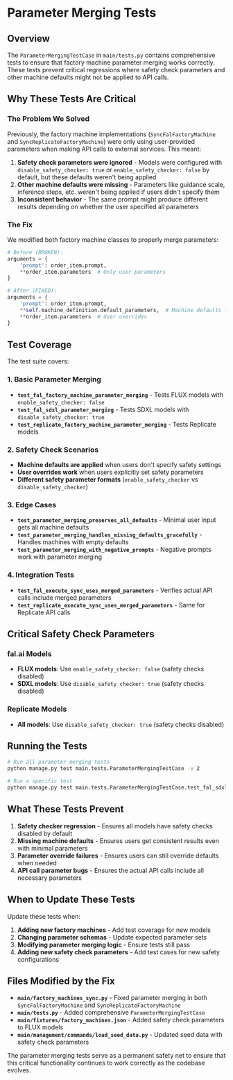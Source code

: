 # Parameter Merging Tests

## Overview

The `ParameterMergingTestCase` in `main/tests.py` contains comprehensive tests to ensure that factory machine parameter merging works correctly. These tests prevent critical regressions where safety check parameters and other machine defaults might not be applied to API calls.

## Why These Tests Are Critical

### The Problem We Solved

Previously, the factory machine implementations (`SyncFalFactoryMachine` and `SyncReplicateFactoryMachine`) were only using user-provided parameters when making API calls to external services. This meant:

1. **Safety check parameters were ignored** - Models were configured with `disable_safety_checker: true` or `enable_safety_checker: false` by default, but these defaults weren't being applied
2. **Other machine defaults were missing** - Parameters like guidance scale, inference steps, etc. weren't being applied if users didn't specify them
3. **Inconsistent behavior** - The same prompt might produce different results depending on whether the user specified all parameters

### The Fix

We modified both factory machine classes to properly merge parameters:

```python
# Before (BROKEN):
arguments = {
    'prompt': order_item.prompt,
    **order_item.parameters  # Only user parameters
}

# After (FIXED):
arguments = {
    'prompt': order_item.prompt,
    **self.machine_definition.default_parameters,  # Machine defaults first
    **order_item.parameters  # User overrides
}
```

## Test Coverage

The test suite covers:

### 1. Basic Parameter Merging
- **`test_fal_factory_machine_parameter_merging`** - Tests FLUX models with `enable_safety_checker: false`
- **`test_fal_sdxl_parameter_merging`** - Tests SDXL models with `disable_safety_checker: true`
- **`test_replicate_factory_machine_parameter_merging`** - Tests Replicate models

### 2. Safety Check Scenarios
- **Machine defaults are applied** when users don't specify safety settings
- **User overrides work** when users explicitly set safety parameters
- **Different safety parameter formats** (`enable_safety_checker` vs `disable_safety_checker`)

### 3. Edge Cases
- **`test_parameter_merging_preserves_all_defaults`** - Minimal user input gets all machine defaults
- **`test_parameter_merging_handles_missing_defaults_gracefully`** - Handles machines with empty defaults
- **`test_parameter_merging_with_negative_prompts`** - Negative prompts work with parameter merging

### 4. Integration Tests
- **`test_fal_execute_sync_uses_merged_parameters`** - Verifies actual API calls include merged parameters
- **`test_replicate_execute_sync_uses_merged_parameters`** - Same for Replicate API calls

## Critical Safety Check Parameters

### fal.ai Models
- **FLUX models**: Use `enable_safety_checker: false` (safety checks disabled)
- **SDXL models**: Use `disable_safety_checker: true` (safety checks disabled)

### Replicate Models
- **All models**: Use `disable_safety_checker: true` (safety checks disabled)

## Running the Tests

```bash
# Run all parameter merging tests
python manage.py test main.tests.ParameterMergingTestCase -v 2

# Run a specific test
python manage.py test main.tests.ParameterMergingTestCase.test_fal_sdxl_parameter_merging -v 2
```

## What These Tests Prevent

1. **Safety checker regression** - Ensures all models have safety checks disabled by default
2. **Missing machine defaults** - Ensures users get consistent results even with minimal parameters
3. **Parameter override failures** - Ensures users can still override defaults when needed
4. **API call parameter bugs** - Ensures the actual API calls include all necessary parameters

## When to Update These Tests

Update these tests when:

1. **Adding new factory machines** - Add test coverage for new models
2. **Changing parameter schemas** - Update expected parameter sets
3. **Modifying parameter merging logic** - Ensure tests still pass
4. **Adding new safety check parameters** - Add test cases for new safety configurations

## Files Modified by the Fix

- **`main/factory_machines_sync.py`** - Fixed parameter merging in both `SyncFalFactoryMachine` and `SyncReplicateFactoryMachine`
- **`main/tests.py`** - Added comprehensive `ParameterMergingTestCase`
- **`main/fixtures/factory_machines.json`** - Added safety check parameters to FLUX models
- **`main/management/commands/load_seed_data.py`** - Updated seed data with safety check parameters

The parameter merging tests serve as a permanent safety net to ensure that this critical functionality continues to work correctly as the codebase evolves.